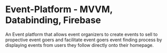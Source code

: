 # Event-Platform - MVVM, Databinding, Firebase
An Event platform that allows event organizers to create events to sell to propective event goers and facilitate event goers event finding process by displaying events from users they follow directly onto their homepage.
